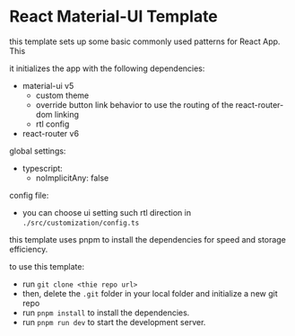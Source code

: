 # React Material-UI Template

this template sets up some basic commonly used patterns for React App. This

it initializes the app with the following dependencies:
- material-ui v5
  - custom theme
  - override button link behavior to use the routing of the react-router-dom linking
  - rtl config
- react-router v6

global settings:
- typescript:
  - noImplicitAny: false

config file:
- you can choose ui setting such rtl direction in `./src/customization/config.ts` 

this template uses pnpm to install the dependencies for speed and storage efficiency.

to use this template:
- run `git clone <thie repo url>`
- then, delete the `.git` folder in your local folder and initialize a new git repo
- run `pnpm install` to install the dependencies.
- run `pnpm run dev` to start the development server.
